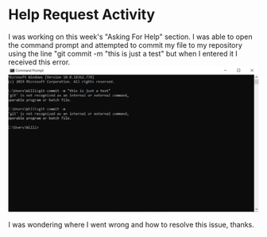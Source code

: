 # Help Request Activity
I was working on this week's "Asking For Help" section. I was able to open the command prompt and attempted to commit my file to my repository using the line "git commit -m "this is just a test" but when I entered it I received this error. 
![error](helprequest.png) 

I was wondering where I went wrong and how to resolve this issue, thanks.
